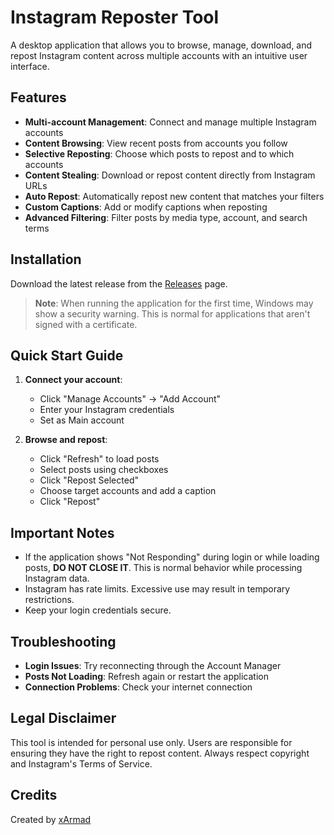 # Instagram Reposter Tool

A desktop application that allows you to browse, manage, download, and repost Instagram content across multiple accounts with an intuitive user interface.

## Features

- **Multi-account Management**: Connect and manage multiple Instagram accounts
- **Content Browsing**: View recent posts from accounts you follow
- **Selective Reposting**: Choose which posts to repost and to which accounts
- **Content Stealing**: Download or repost content directly from Instagram URLs
- **Auto Repost**: Automatically repost new content that matches your filters
- **Custom Captions**: Add or modify captions when reposting
- **Advanced Filtering**: Filter posts by media type, account, and search terms

## Installation

Download the latest release from the [Releases](https://github.com/xArmad/reposter/releases) page.

> **Note**: When running the application for the first time, Windows may show a security warning. This is normal for applications that aren't signed with a certificate.

## Quick Start Guide

1. **Connect your account**:
   - Click "Manage Accounts" → "Add Account"
   - Enter your Instagram credentials
   - Set as Main account

2. **Browse and repost**:
   - Click "Refresh" to load posts
   - Select posts using checkboxes
   - Click "Repost Selected"
   - Choose target accounts and add a caption
   - Click "Repost"

## Important Notes

- If the application shows "Not Responding" during login or while loading posts, **DO NOT CLOSE IT**. This is normal behavior while processing Instagram data.
- Instagram has rate limits. Excessive use may result in temporary restrictions.
- Keep your login credentials secure.

## Troubleshooting

- **Login Issues**: Try reconnecting through the Account Manager
- **Posts Not Loading**: Refresh again or restart the application
- **Connection Problems**: Check your internet connection

## Legal Disclaimer

This tool is intended for personal use only. Users are responsible for ensuring they have the right to repost content. Always respect copyright and Instagram's Terms of Service.

## Credits

Created by [xArmad](https://github.com/xArmad) 
